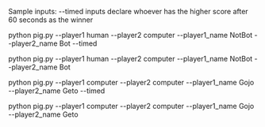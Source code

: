 Sample inputs:
--timed inputs declare whoever has the higher score after 60 seconds as the winner

python pig.py --player1 human --player2 computer --player1_name NotBot --player2_name Bot --timed

python pig.py --player1 human --player2 computer --player1_name NotBot --player2_name Bot

python pig.py --player1 computer --player2 computer --player1_name Gojo --player2_name Geto --timed

python pig.py --player1 computer --player2 computer --player1_name Gojo --player2_name Geto
